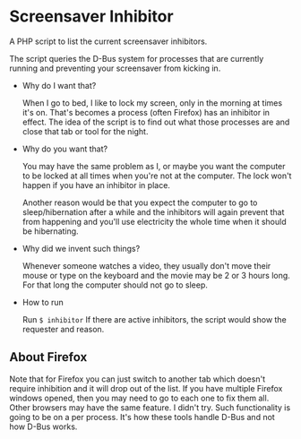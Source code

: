 
# Screensaver Inhibitor

A PHP script to list the current screensaver inhibitors.

The script queries the D-Bus system for processes that are currently running and preventing your screensaver from kicking in.

* Why do I want that?

    When I go to bed, I like to lock my screen, only in the morning at times it's on. That's becomes a process (often Firefox) has an inhibitor in effect. The idea of the script is to find out what those processes are and close that tab or tool for the night.

* Why do you want that?

    You may have the same problem as I, or maybe you want the computer to be locked at all times when you're not at the computer. The lock won't happen if you have an inhibitor in place.

    Another reason would be that you expect the computer to go to sleep/hibernation after a while and the inhibitors will again prevent that from happening and you'll use electricity the whole time when it should be hibernating.

* Why did we invent such things?

    Whenever someone watches a video, they usually don't move their mouse or type on the keyboard and the movie may be 2 or 3 hours long. For that long the computer should not go to sleep.

* How to run

    Run `$ inhibitor`
    If there are active inhibitors, the script would show the requester and reason.

## About Firefox

Note that for Firefox you can just switch to another tab which doesn't require inhibition and it will drop out of the list. If you have multiple Firefox windows opened, then you may need to go to each one to fix them all. Other browsers may have the same feature. I didn't try. Such functionality is going to be on a per process. It's how these tools handle D-Bus and not how D-Bus works.
